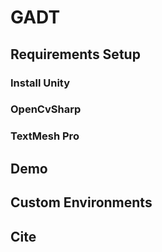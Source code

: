 # GADT

## Requirements Setup
### Install Unity
### OpenCvSharp
### TextMesh Pro

## Demo

## Custom Environments


## Cite
